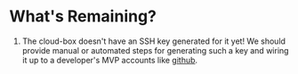 # What's Remaining?

1. The cloud-box doesn't have an SSH key generated for it yet! We should provide manual or automated steps for generating such a key and wiring it up to a developer's MVP accounts like [github](https://help.github.com/articles/connecting-to-github-with-ssh/).